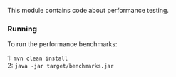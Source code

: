 This module contains code about performance testing.

### Running

 To run the performance benchmarks:

1: `mvn clean install`   
2: `java -jar target/benchmarks.jar`
